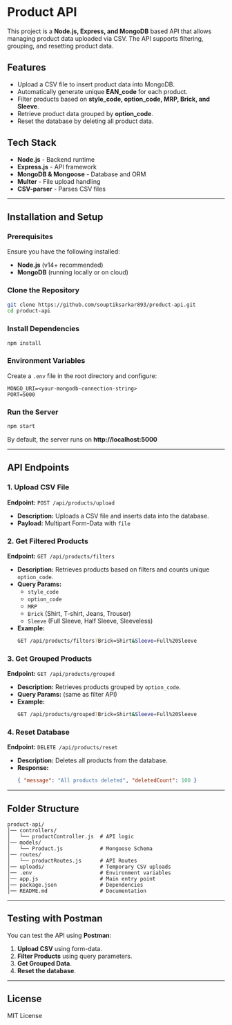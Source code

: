 # Product API

This project is a **Node.js, Express, and MongoDB** based API that allows managing product data uploaded via CSV. The API supports filtering, grouping, and resetting product data.

## Features
- Upload a CSV file to insert product data into MongoDB.
- Automatically generate unique **EAN_code** for each product.
- Filter products based on **style_code, option_code, MRP, Brick, and Sleeve**.
- Retrieve product data grouped by **option_code**.
- Reset the database by deleting all product data.

## Tech Stack
- **Node.js** - Backend runtime
- **Express.js** - API framework
- **MongoDB & Mongoose** - Database and ORM
- **Multer** - File upload handling
- **CSV-parser** - Parses CSV files

---

## Installation and Setup

### Prerequisites
Ensure you have the following installed:
- **Node.js** (v14+ recommended)
- **MongoDB** (running locally or on cloud)

### Clone the Repository
```sh
git clone https://github.com/souptiksarkar893/product-api.git
cd product-api
```

### Install Dependencies
```sh
npm install
```

### Environment Variables
Create a `.env` file in the root directory and configure:
```
MONGO_URI=<your-mongodb-connection-string>
PORT=5000
```

### Run the Server
```sh
npm start
```
By default, the server runs on **http://localhost:5000**

---

## API Endpoints

### 1. Upload CSV File
**Endpoint:** `POST /api/products/upload`
- **Description:** Uploads a CSV file and inserts data into the database.
- **Payload:** Multipart Form-Data with `file`

### 2. Get Filtered Products
**Endpoint:** `GET /api/products/filters`
- **Description:** Retrieves products based on filters and counts unique `option_code`.
- **Query Params:**
  - `style_code`
  - `option_code`
  - `MRP`
  - `Brick` (Shirt, T-shirt, Jeans, Trouser)
  - `Sleeve` (Full Sleeve, Half Sleeve, Sleeveless)
- **Example:**
  ```sh
  GET /api/products/filters?Brick=Shirt&Sleeve=Full%20Sleeve
  ```

### 3. Get Grouped Products
**Endpoint:** `GET /api/products/grouped`
- **Description:** Retrieves products grouped by `option_code`.
- **Query Params:** (same as filter API)
- **Example:**
  ```sh
  GET /api/products/grouped?Brick=Shirt&Sleeve=Full%20Sleeve
  ```

### 4. Reset Database
**Endpoint:** `DELETE /api/products/reset`
- **Description:** Deletes all products from the database.
- **Response:**
  ```json
  { "message": "All products deleted", "deletedCount": 100 }
  ```

---

## Folder Structure
```
product-api/
│── controllers/
│   └── productController.js  # API logic
│── models/
│   └── Product.js            # Mongoose Schema
│── routes/
│   └── productRoutes.js      # API Routes
│── uploads/                  # Temporary CSV uploads
│── .env                      # Environment variables
│── app.js                    # Main entry point
│── package.json              # Dependencies
│── README.md                 # Documentation
```

---

## Testing with Postman
You can test the API using **Postman**:
1. **Upload CSV** using form-data.
2. **Filter Products** using query parameters.
3. **Get Grouped Data**.
4. **Reset the database**.

---

## License
MIT License

